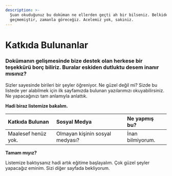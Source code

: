 ```yaml
---
description: >-
  Şuan okuduğunuz bu doküman ne ellerden geçti ah bir bilseniz. Belkide henüz
  geçmemiştir, zamanla göreceğiz. Acelemiz yok, sakiniz.
---
```


# Katkıda Bulunanlar

### **Dokümanın gelişmesinde bize destek olan herkese bir teşekkürü borç biliriz. Buralar eskiden dutluktu desem inanır mısınız?**

Sizler sayesinde birileri bir şeyler öğreniyor. Ne güzel değil mi? Sizde bu listede yer alabilmek için ilk sayfamızda bulunan yazılarımızı okuyabilirsiniz. Ne yapacağınızı tam anlamıyla anlattık. 

**Hadi biraz listemize bakalım.**

| **Katkıda Bulunan** | **Sosyal Medya** | **Ne yapmış bu?** |
| :--- | :--- | :--- |
| Maalesef henüz yok. | Olmayan kişinin sosyal medyası? | İnan bilmiyorum. |

**Tamam mıyız?**

Listemize baktıysanız hadi artık eğitime başlayalım. Çok güzel şeyler yapacağız eminim. Sizi diğer sayfada bekliyorum.

